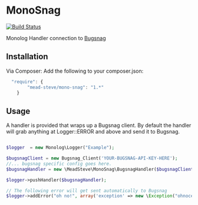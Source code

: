 MonoSnag
==========
[![Build Status](https://travis-ci.org/meadsteve/MonoSnag.png?branch=master)](https://travis-ci.org/meadsteve/MonoSnag)

Monolog Handler connection to [Bugsnag](bugsnag.com)

Installation
------------
Via Composer:
Add the following to your composer.json:
```js
  "require": {
        "mead-steve/mono-snag": "1.*"
    }
```

Usage
------------

A handler is provided that wraps up a Bugsnag client. By default the handler will grab anything at
Logger::ERROR and above and send it to Bugsnag.

```php

$logger  = new Monolog\Logger("Example");

$bugsnagClient = new Bugsnag_Client('YOUR-BUGSNAG-API-KEY-HERE');
//... bugsnag specific config goes here.
$bugsnagHandler = new \MeadSteve\MonoSnag\BugsnagHandler($bugsnagClient);

$logger->pushHandler($bugsnagHandler);

// The following error will get sent automatically to Bugsnag
$logger->addError("oh no!", array('exception' => new \Exception("ohnoception")));

```
